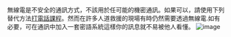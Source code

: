 [Title]: # (為何使用無線電)
[Order]: # (5)

無線電是不安全的通訊方式，不該用於任可能的機密通訊。如果可以，請使用下列替代方法[打電話課程](umbrella://lesson/making-a-call)。然而在許多人道救援的現場有時仍然需要透過無線電.如有必要，可在通訊中加入一套密語系統這樣你的訊息就不易被他人看懂。
![image](radios.png)